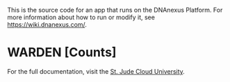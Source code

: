 <!-- dx-header -->
This is the source code for an app that runs on the DNAnexus Platform.
For more information about how to run or modify it, see
https://wiki.dnanexus.com/.
<!-- /dx-header -->

# WARDEN [Counts]

For the full documentation, visit the [St. Jude Cloud University](https://university.stjude.cloud/docs/genomics-platform/workflow-guides/warden/).
